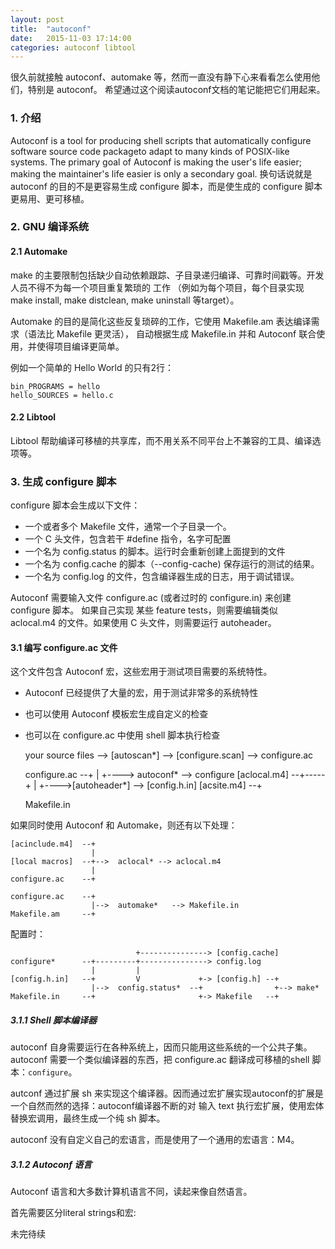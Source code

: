 ```yaml
---
layout: post
title:  "autoconf"
date:   2015-11-03 17:14:00
categories: autoconf libtool
---
```


很久前就接触 autoconf、automake 等，然而一直没有静下心来看看怎么使用他们，特别是 autoconf。
希望通过这个阅读autoconf文档的笔记能把它们用起来。

### 1. 介绍

Autoconf is a tool for producing shell scripts that automatically configure software
source code packageto adapt to many kinds of POSIX-like systems. The primary goal of
Autoconf is making the user's life easier; making the maintainer's life easier is only
a secondary goal. 换句话说就是 autoconf 的目的不是更容易生成 configure 脚本，而是使生成的 configure
脚本更易用、更可移植。

### 2. GNU 编译系统

#### 2.1 Automake

make 的主要限制包括缺少自动依赖跟踪、子目录递归编译、可靠时间戳等。开发人员不得不为每一个项目重复繁琐的
工作 （例如为每个项目，每个目录实现 make install, make distclean, make uninstall 等target）。

Automake 的目的是简化这些反复琐碎的工作，它使用 Makefile.am 表达编译需求（语法比 Makefile 更灵活），
自动根据生成 Makefile.in 并和 Autoconf 联合使用，并使得项目编译更简单。

例如一个简单的 Hello World 的只有2行：

    bin_PROGRAMS = hello
    hello_SOURCES = hello.c

#### 2.2 Libtool

Libtool 帮助编译可移植的共享库，而不用关系不同平台上不兼容的工具、编译选项等。

### 3. 生成 configure 脚本

configure 脚本会生成以下文件：

* 一个或者多个 Makefile 文件，通常一个子目录一个。
* 一个 C 头文件，包含若干 #define 指令，名字可配置
* 一个名为 config.status 的脚本。运行时会重新创建上面提到的文件
* 一个名为 config.cache 的脚本（--config-cache) 保存运行的测试的结果。
* 一个名为 config.log 的文件，包含编译器生成的日志，用于调试错误。

Autoconf 需要输入文件 configure.ac (或者过时的 configure.in) 来创建 configure 脚本。 如果自己实现
某些 feature tests，则需要编辑类似 aclocal.m4 的文件。如果使用 C 头文件，则需要运行 autoheader。

#### 3.1 编写 configure.ac 文件

这个文件包含 Autoconf 宏，这些宏用于测试项目需要的系统特性。

* Autoconf 已经提供了大量的宏，用于测试非常多的系统特性
* 也可以使用 Autoconf 模板宏生成自定义的检查
* 也可以在 configure.ac 中使用 shell 脚本执行检查

    your source files --> [autoscan*] --> [configure.scan] --> configure.ac

    configure.ac    --+
                      |     +----> autoconf*    --> configure
    [aclocal.m4]    --+-----+
                      |     +---->[autoheader*] --> [config.h.in]
    [acsite.m4]     --+

    Makefile.in

如果同时使用 Autoconf 和 Automake，则还有以下处理：

    [acinclude.m4]  --+
                      |
    [local macros]  --+-->  aclocal* --> aclocal.m4
                      |
    configure.ac    --+

    configure.ac    --+
                      |-->  automake*   --> Makefile.in
    Makefile.am     --+

配置时：

                                +---------------> [config.cache]
    configure*      --+---------+---------------> config.log
                      |         |
    [config.h.in]   --+         V             +-> [config.h] --+
                      |-->  config.status*  --+                +--> make*
    Makefile.in     --+                       +-> Makefile   --+

##### 3.1.1 Shell 脚本编译器

autoconf 自身需要运行在各种系统上，因而只能用这些系统的一个公共子集。autoconf 需要一个类似编译器的东西，把 configure.ac
翻译成可移植的shell 脚本：`configure`。

autconf 通过扩展 sh 来实现这个编译器。因而通过宏扩展实现autoconf的扩展是一个自然而然的选择：autoconf编译器不断的对
输入 text 执行宏扩展，使用宏体替换宏调用，最终生成一个纯 sh 脚本。

autoconf 没有自定义自己的宏语言，而是使用了一个通用的宏语言：M4。

##### 3.1.2 Autoconf 语言

Autoconf 语言和大多数计算机语言不同，读起来像自然语言。

首先需要区分literal strings和宏: 


 未完待续